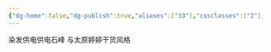 ```yaml
---
{"dg-home":false,"dg-publish":true,"aliases":["33"],"cssclasses":["2"],"tags":null,"dg-note-icon":"1","permalink":"/2永久笔记/采矿技术/重点注意/巷道贯通/","dgPassFrontmatter":true,"noteIcon":"1","created":"2024-06-29T17:18:28.039+08:00","updated":"2024-06-29T18:00:11.923+08:00"}
---
```


染发供电供电石峰
与太原婷婷干货风格